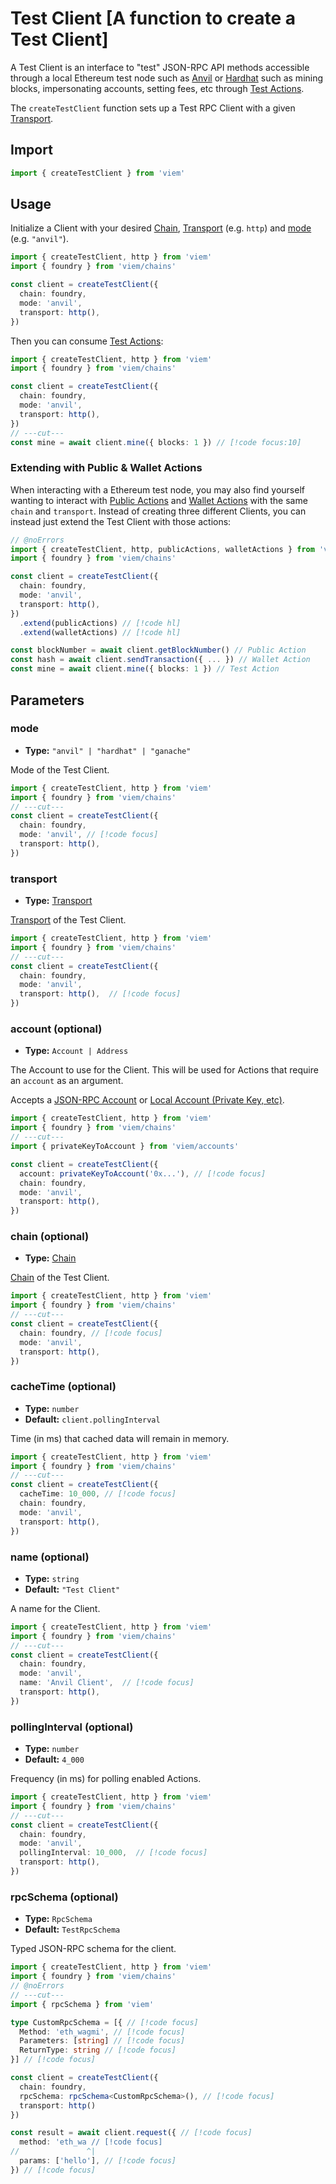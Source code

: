 # Test Client [A function to create a Test Client]

A Test Client is an interface to "test" JSON-RPC API methods accessible through a local Ethereum test node such as [Anvil](https://book.getfoundry.sh/anvil/) or [Hardhat](https://hardhat.org/) such as mining blocks, impersonating accounts, setting fees, etc through [Test Actions](/docs/actions/test/introduction).

The `createTestClient` function sets up a Test RPC Client with a given [Transport](/docs/clients/intro).

## Import

```ts twoslash
import { createTestClient } from 'viem'
```

## Usage

Initialize a Client with your desired [Chain](/docs/chains/introduction), [Transport](/docs/clients/intro) (e.g. `http`) and [mode](#mode) (e.g. `"anvil"`).

```ts twoslash
import { createTestClient, http } from 'viem'
import { foundry } from 'viem/chains'

const client = createTestClient({
  chain: foundry,
  mode: 'anvil',
  transport: http(), 
})
```

Then you can consume [Test Actions](/docs/actions/test/introduction):

```ts twoslash
import { createTestClient, http } from 'viem'
import { foundry } from 'viem/chains'

const client = createTestClient({
  chain: foundry,
  mode: 'anvil',
  transport: http(), 
})
// ---cut---
const mine = await client.mine({ blocks: 1 }) // [!code focus:10]
```

### Extending with Public & Wallet Actions

When interacting with a Ethereum test node, you may also find yourself wanting to interact with [Public Actions](/docs/actions/public/introduction) and [Wallet Actions](/docs/actions/wallet/introduction) with the same `chain` and `transport`. Instead of creating three different Clients, you can instead just extend the Test Client with those actions:

```ts twoslash
// @noErrors
import { createTestClient, http, publicActions, walletActions } from 'viem'
import { foundry } from 'viem/chains'

const client = createTestClient({
  chain: foundry,
  mode: 'anvil',
  transport: http(), 
})
  .extend(publicActions) // [!code hl]
  .extend(walletActions) // [!code hl]

const blockNumber = await client.getBlockNumber() // Public Action
const hash = await client.sendTransaction({ ... }) // Wallet Action
const mine = await client.mine({ blocks: 1 }) // Test Action
```

## Parameters

### mode

- **Type:** `"anvil" | "hardhat" | "ganache"`

Mode of the Test Client.

```ts twoslash
import { createTestClient, http } from 'viem'
import { foundry } from 'viem/chains'
// ---cut---
const client = createTestClient({
  chain: foundry,
  mode: 'anvil', // [!code focus]
  transport: http(), 
})
```

### transport

- **Type:** [Transport](/docs/glossary/types#transport)

[Transport](/docs/clients/intro) of the Test Client.

```ts twoslash
import { createTestClient, http } from 'viem'
import { foundry } from 'viem/chains'
// ---cut---
const client = createTestClient({
  chain: foundry,
  mode: 'anvil', 
  transport: http(),  // [!code focus]
})
```

### account (optional)

- **Type:** `Account | Address`

The Account to use for the Client. This will be used for Actions that require an `account` as an argument.

Accepts a [JSON-RPC Account](/docs/accounts/jsonRpc) or [Local Account (Private Key, etc)](/docs/accounts/local/privateKey).

```ts twoslash
import { createTestClient, http } from 'viem'
import { foundry } from 'viem/chains'
// ---cut---
import { privateKeyToAccount } from 'viem/accounts'

const client = createTestClient({
  account: privateKeyToAccount('0x...'), // [!code focus]
  chain: foundry,
  mode: 'anvil',
  transport: http(),
})
```

### chain (optional)

- **Type:** [Chain](/docs/glossary/types#chain)

[Chain](/docs/chains/introduction) of the Test Client.

```ts twoslash
import { createTestClient, http } from 'viem'
import { foundry } from 'viem/chains'
// ---cut---
const client = createTestClient({
  chain: foundry, // [!code focus]
  mode: 'anvil',
  transport: http(), 
})
```

### cacheTime (optional)

- **Type:** `number`
- **Default:** `client.pollingInterval`

Time (in ms) that cached data will remain in memory.

```ts twoslash
import { createTestClient, http } from 'viem'
import { foundry } from 'viem/chains'
// ---cut---
const client = createTestClient({
  cacheTime: 10_000, // [!code focus]
  chain: foundry,
  mode: 'anvil',
  transport: http(),
})
```

### name (optional)

- **Type:** `string`
- **Default:** `"Test Client"`

A name for the Client.

```ts twoslash
import { createTestClient, http } from 'viem'
import { foundry } from 'viem/chains'
// ---cut---
const client = createTestClient({
  chain: foundry,
  mode: 'anvil', 
  name: 'Anvil Client',  // [!code focus]
  transport: http(),
})
```

### pollingInterval (optional)

- **Type:** `number`
- **Default:** `4_000`

Frequency (in ms) for polling enabled Actions.

```ts twoslash
import { createTestClient, http } from 'viem'
import { foundry } from 'viem/chains'
// ---cut---
const client = createTestClient({
  chain: foundry,
  mode: 'anvil', 
  pollingInterval: 10_000,  // [!code focus]
  transport: http(),
})
```

### rpcSchema (optional)

- **Type:** `RpcSchema`
- **Default:** `TestRpcSchema`

Typed JSON-RPC schema for the client.

```ts twoslash
import { createTestClient, http } from 'viem'
import { foundry } from 'viem/chains'
// @noErrors
// ---cut---
import { rpcSchema } from 'viem'

type CustomRpcSchema = [{ // [!code focus]
  Method: 'eth_wagmi', // [!code focus]
  Parameters: [string] // [!code focus]
  ReturnType: string // [!code focus]
}] // [!code focus]

const client = createTestClient({
  chain: foundry,
  rpcSchema: rpcSchema<CustomRpcSchema>(), // [!code focus]
  transport: http()
})

const result = await client.request({ // [!code focus]
  method: 'eth_wa // [!code focus] 
//               ^|
  params: ['hello'], // [!code focus]
}) // [!code focus]
```
